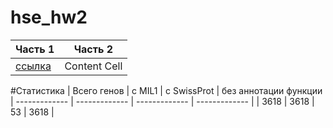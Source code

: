 # hse_hw2
| Часть 1 | Часть 2 |
| ------------- | ------------- |
|  [ссылка](https://colab.research.google.com/drive/155AWcNMRodL6VJ1LdTUJZJplqgZBvt0J?usp=sharing) | Content Cell  |

#Статистика
| Всего генов | с MIL1 | с SwissProt | без аннотации функции
| ------------- | ------------- | ------------- | ------------- |
|  3618  |  3618  |  53 |  3618  |

